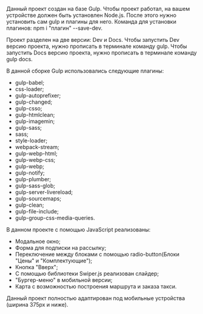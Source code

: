 Данный проект создан на базе Gulp.
Чтобы проект работал, на вашем устройстве должен быть установлен Node.js.
После этого нужно установить сам gulp и плагины для него. Команда для установки плагинов: npm i "плагин" --save-dev.

Проект разделен на две версии: Dev и Docs.
Чтобы запустить Dev версию проекта, нужно прописать в терминале команду gulp.
Чтобы запустить Docs версию проекта, нужно прописать в терминале команду gulp docs.

В данной сборке Gulp использовались следующие плагины:
- gulp-babel;
- css-loader;
- gulp-autoprefixer;
- gulp-changed;
- gulp-csso;
- gulp-htmlclean;
- gulp-imagemin;
- gulp-sass;
- sass;
- style-loader;
- webpack-stream;
- gulp-webp-html;
- gulp-webp-css;
- gulp-webp;
- gulp-notify;
- gulp-plumber;
- gulp-sass-glob;
- gulp-server-livereload;
- gulp-sourcemaps;
- gulp-clean;
- gulp-file-include;
- gulp-group-css-media-queries.

В данном проекте с помощью JavaScript реализованы:
- Модальное окно;
- Форма для подписки на рассылку;
- Переключение между блоками с помощью radio-button(Блоки "Цены" и "Комплектующие");
- Кнопка "Вверх";
- С помощью библиотеки Swiper.js реализован слайдер;
- "Бургер-меню" в мобильной версии;
- Карта с возможностью построения маршрута и заказа такси.

Данный проект полностью адаптирован под мобильные устройства (ширина 375px и ниже).
